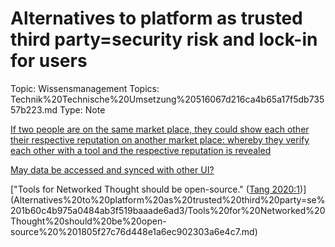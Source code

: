 # Alternatives to platform as trusted third party=security risk and lock-in for users

Topic: Wissensmanagement
Topics: Technik%20Technische%20Umsetzung%20516067d216ca4b65a17f5db73557b223.md
Type: Note

[If two people are on the same market place, they could show each other their respective reputation on another market place: whereby they verify each other with a tool and the respective reputation is revealed](Alternatives%20to%20platform%20as%20trusted%20third%20party=se%201b60c4b975a0484ab3f519baaade6ad3/If%20two%20people%20are%20on%20the%20same%20market%20place,%20they%20c%20b9d88c96f034426fa0ac15f7cb772148.md)

[May data be accessed and synced with other UI?](Alternatives%20to%20platform%20as%20trusted%20third%20party=se%201b60c4b975a0484ab3f519baaade6ad3/May%20data%20be%20accessed%20and%20synced%20with%20other%20UI%20293f5f88ec7845d88e6aaea8565e4910.md)

["Tools for Networked Thought should be open-source." ([Tang 2020:1](zotero://open-pdf/library/items/KTGD8N25?page=1))](Alternatives%20to%20platform%20as%20trusted%20third%20party=se%201b60c4b975a0484ab3f519baaade6ad3/Tools%20for%20Networked%20Thought%20should%20be%20open-source%20%201805f27c76d448e1a6ec902303a6e4c7.md)